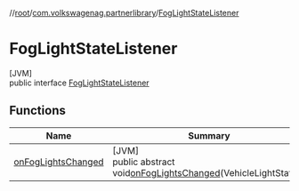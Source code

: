 //[root](../../../index.md)/[com.volkswagenag.partnerlibrary](../index.md)/[FogLightStateListener](index.md)

# FogLightStateListener

[JVM]\
public interface [FogLightStateListener](index.md)

## Functions

| Name | Summary |
|---|---|
| [onFogLightsChanged](on-fog-lights-changed.md) | [JVM]<br>public abstract void[onFogLightsChanged](on-fog-lights-changed.md)(VehicleLightStatep) |
